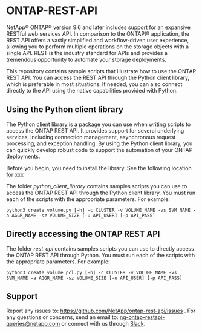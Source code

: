 # ONTAP-REST-API

NetApp® ONTAP® version 9.6 and later includes support for an expansive RESTful web services API. In comparison to the ONTAPI® application, the REST API offers a vastly simplified and workflow-driven user experience, allowing you to perform multiple operations on the storage objects with a single API. REST is the industry standard for APIs and provides a tremendous opportunity to automate your storage deployments.

This repository contains sample scripts that illustrate how to use the ONTAP REST API. You can access the REST API through the Python client library, which is preferable in most situations. If needed, you can also connect directly to the API using the native capabilities provided with Python.

## Using the Python client library

The Python client library is a package you can use when writing scripts to access the ONTAP REST API. It provides support for several underlying services, including connection management, asynchronous request processing, and exception handling. By using the Python client library, you can quickly develop robust code to support the automation of your ONTAP deployments.

Before you begin, you need to install the library. See the following location for xxx

The folder *python_client_library* contains samples scripts you can use to access the ONTAP REST API through the Python client library. You must run each of the scripts with the appropriate parameters. For example:

```
python3 create_volume.py [-h] -c CLUSTER -v VOLUME_NAME -vs SVM_NAME -a AGGR_NAME -sz VOLUME_SIZE [-u API_USER] [-p API_PASS]
```

## Directly accessing the ONTAP REST API

The folder *rest_api* contains samples scripts you can use to directly access the ONTAP REST API through Python. You must run each of the scripts with the appropriate parameters. For example:

```
python3 create_volume_pcl.py [-h] -c CLUSTER -v VOLUME_NAME -vs SVM_NAME -a AGGR_NAME -sz VOLUME_SIZE [-u API_USER] [-p API_PASS]
```

## Support

Report any issues to: https://github.com/NetApp/ontap-rest-api/issues . For any questions or concerns, send an email to: ng-ontap-restapi-queries@netapp.com or connect with us through [Slack](https://netapppub.slack.com/archives/C1E4AJHDM).
